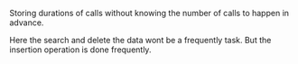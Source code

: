 Storing durations of calls without knowing the number of calls to happen in advance.

Here the search and delete the data wont be a frequently task. But the insertion operation is done frequently. 
